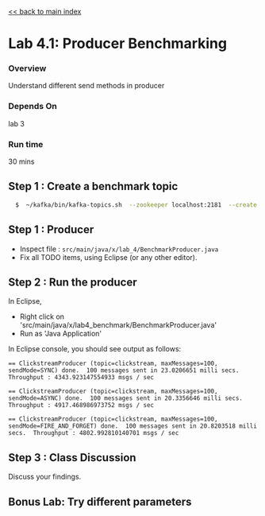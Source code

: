 <link rel='stylesheet' href='../assets/css/main.css'/>

[<< back to main index](../README.md)

# Lab 4.1: Producer Benchmarking

### Overview
Understand different send methods in producer

### Depends On
lab 3

### Run time
30 mins

## Step 1 : Create a benchmark topic
```bash
  $  ~/kafka/bin/kafka-topics.sh  --zookeeper localhost:2181  --create --topic benchmark --replication-factor 1  --partitions 2
```

## Step 1 : Producer
* Inspect file : `src/main/java/x/lab_4/BenchmarkProducer.java`  
* Fix all TODO items, using Eclipse (or any other editor).



## Step 2 : Run the producer
In Eclipse,
* Right click on 'src/main/java/x/lab4_benchmark/BenchmarkProducer.java'
* Run as 'Java Application'

In Eclipse console, you should see output as follows:
```console
== ClickstreamProducer (topic=clickstream, maxMessages=100, sendMode=SYNC) done.  100 messages sent in 23.0206651 milli secs.  Throughput : 4343.923147554933 msgs / sec

== ClickstreamProducer (topic=clickstream, maxMessages=100, sendMode=ASYNC) done.  100 messages sent in 20.3356646 milli secs.  Throughput : 4917.468986973752 msgs / sec

== ClickstreamProducer (topic=clickstream, maxMessages=100, sendMode=FIRE_AND_FORGET) done.  100 messages sent in 20.8203518 milli secs.  Throughput : 4802.992810140701 msgs / sec

```


## Step 3 : Class Discussion
Discuss your findings.

## Bonus Lab: Try different parameters
